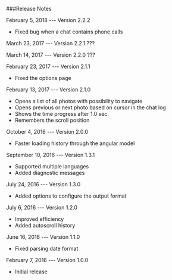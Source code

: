 ###Release Notes

February 5, 2018 --- Version 2.2.2
* Fixed bug when a chat contains phone calls

March 23, 2017 --- Version 2.2.1
???

March 14, 2017 --- Version 2.2.0
???

February 23, 2017 --- Version 2.1.1
* Fixed the options page

February 13, 2017 --- Version 2.1.0
* Opens a list of all photos with possibility to navigate
* Opens previous or next photo based on cursor in the chat log
* Shows the time progress after 1.0 sec.
* Remembers the scroll position


October 4, 2016 --- Version 2.0.0
* Faster loading history through the angular model


September 10, 2016 --- Version 1.3.1
* Supported multiple languages
* Added diagnostic messages


July 24, 2016 --- Version 1.3.0
 * Added options to configure the output format


July 6, 2016 --- Version 1.2.0 
 * Improved efficiency
 * Added autoscroll history


June 16, 2016 --- Version 1.1.0
 * Fixed parsing date format

 
February 7, 2016 --- Version 1.0.0
 * Initial release
 
